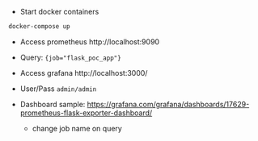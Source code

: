 * Start docker containers
```bash
docker-compose up
```

* Access prometheus http://localhost:9090

* Query: `{job="flask_poc_app"}`

* Access grafana http://localhost:3000/
* User/Pass `admin/admin`
* Dashboard sample: https://grafana.com/grafana/dashboards/17629-prometheus-flask-exporter-dashboard/
    * change job name on query
